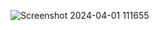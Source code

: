 ![Screenshot 2024-04-01 111655](https://github.com/Thanga-tamil/snakeGame/assets/117431100/84912315-cab2-441c-9137-fffb17b0cec6)
